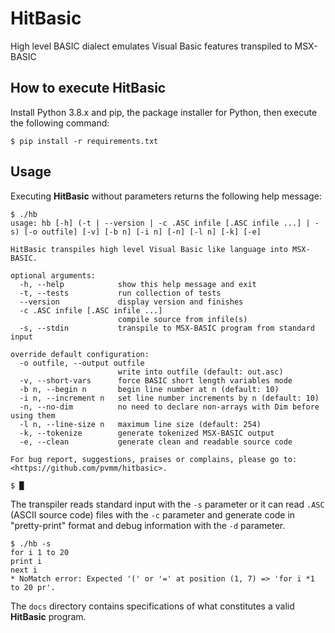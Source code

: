 # HitBasic
High level BASIC dialect emulates Visual Basic features transpiled to MSX-BASIC

How to execute HitBasic
-----------------------

Install Python 3.8.x and pip, the package installer for Python, then execute the following command:

```
$ pip install -r requirements.txt
```

Usage
-----

Executing **HitBasic** without parameters returns the following help message:

```
$ ./hb
usage: hb [-h] (-t | --version | -c .ASC infile [.ASC infile ...] | -s) [-o outfile] [-v] [-b n] [-i n] [-n] [-l n] [-k] [-e]

HitBasic transpiles high level Visual Basic like language into MSX-BASIC.

optional arguments:
  -h, --help            show this help message and exit
  -t, --tests           run collection of tests
  --version             display version and finishes
  -c .ASC infile [.ASC infile ...]
                        compile source from infile(s)
  -s, --stdin           transpile to MSX-BASIC program from standard input

override default configuration:
  -o outfile, --output outfile
                        write into outfile (default: out.asc)
  -v, --short-vars      force BASIC short length variables mode
  -b n, --begin n       begin line number at n (default: 10)
  -i n, --increment n   set line number increments by n (default: 10)
  -n, --no-dim          no need to declare non-arrays with Dim before using them
  -l n, --line-size n   maximum line size (default: 254)
  -k, --tokenize        generate tokenized MSX-BASIC output
  -e, --clean           generate clean and readable source code

For bug report, suggestions, praises or complains, please go to: <https://github.com/pvmm/hitbasic>.

$ █ 
```

The transpiler reads standard input with the `-s` parameter or it can read `.ASC` (ASCII source code) files with the `-c` parameter and generate code in "pretty-print" format and debug information with the `-d` parameter.


```
$ ./hb -s
for i 1 to 20
print i
next i
* NoMatch error: Expected '(' or '=' at position (1, 7) => 'for i *1 to 20 pr'.
```

The `docs` directory contains specifications of what constitutes a valid **HitBasic** program.
